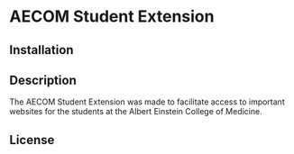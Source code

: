 # AECOM Student Extension
## Installation


## Description
The AECOM Student Extension was made to facilitate access to important websites for the students at the Albert Einstein College of Medicine.

## License
